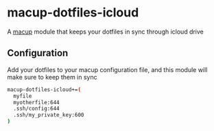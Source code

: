 # macup-dotfiles-icloud

A [macup](https://github.com/eeerlend/macup) module that keeps your dotfiles in sync through icloud drive

## Configuration
Add your dotfiles to your macup configuration file, and this module will make sure to keep them in sync

```bash
macup-dotfiles-icloud+=(
  myfile
  myotherfile:644
  .ssh/config:644
  .ssh/my_private_key:600
)
```

